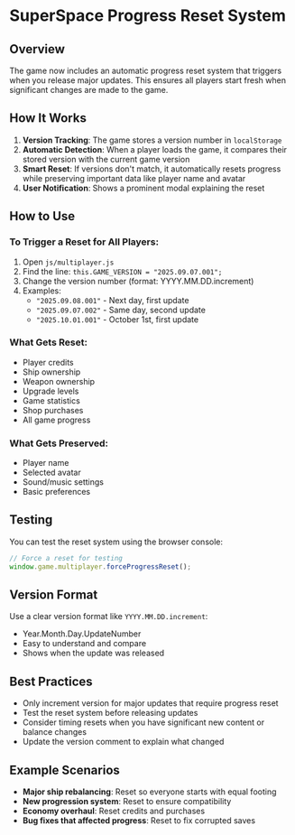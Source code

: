 # SuperSpace Progress Reset System

## Overview
The game now includes an automatic progress reset system that triggers when you release major updates. This ensures all players start fresh when significant changes are made to the game.

## How It Works
1. **Version Tracking**: The game stores a version number in `localStorage`
2. **Automatic Detection**: When a player loads the game, it compares their stored version with the current game version
3. **Smart Reset**: If versions don't match, it automatically resets progress while preserving important data like player name and avatar
4. **User Notification**: Shows a prominent modal explaining the reset

## How to Use

### To Trigger a Reset for All Players:
1. Open `js/multiplayer.js`
2. Find the line: `this.GAME_VERSION = "2025.09.07.001";`
3. Change the version number (format: YYYY.MM.DD.increment)
4. Examples:
   - `"2025.09.08.001"` - Next day, first update
   - `"2025.09.07.002"` - Same day, second update
   - `"2025.10.01.001"` - October 1st, first update

### What Gets Reset:
- Player credits
- Ship ownership
- Weapon ownership
- Upgrade levels
- Game statistics
- Shop purchases
- All game progress

### What Gets Preserved:
- Player name
- Selected avatar
- Sound/music settings
- Basic preferences

## Testing
You can test the reset system using the browser console:
```javascript
// Force a reset for testing
window.game.multiplayer.forceProgressReset();
```

## Version Format
Use a clear version format like `YYYY.MM.DD.increment`:
- Year.Month.Day.UpdateNumber
- Easy to understand and compare
- Shows when the update was released

## Best Practices
- Only increment version for major updates that require progress reset
- Test the reset system before releasing updates
- Consider timing resets when you have significant new content or balance changes
- Update the version comment to explain what changed

## Example Scenarios
- **Major ship rebalancing**: Reset so everyone starts with equal footing
- **New progression system**: Reset to ensure compatibility
- **Economy overhaul**: Reset credits and purchases
- **Bug fixes that affected progress**: Reset to fix corrupted saves
